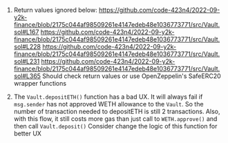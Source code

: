 1. Return values ignored below:
https://github.com/code-423n4/2022-09-y2k-finance/blob/2175c044af98509261e4147edeb48e1036773771/src/Vault.sol#L167
https://github.com/code-423n4/2022-09-y2k-finance/blob/2175c044af98509261e4147edeb48e1036773771/src/Vault.sol#L228
https://github.com/code-423n4/2022-09-y2k-finance/blob/2175c044af98509261e4147edeb48e1036773771/src/Vault.sol#L231
https://github.com/code-423n4/2022-09-y2k-finance/blob/2175c044af98509261e4147edeb48e1036773771/src/Vault.sol#L365
Should check return values or use OpenZeppelin's SafeERC20 wrapper functions

2. The `Vault.depositETH()` function has a bad UX. It will always fail if `msg.sender` has not approved WETH allowance to the `Vault`. So the number of transaction needed to depositETH is still 2 transactions. Also, with this flow, it still costs more gas than just call to `WETH.approve()` and then call `Vault.deposit()`
Consider change the logic of this function for better UX